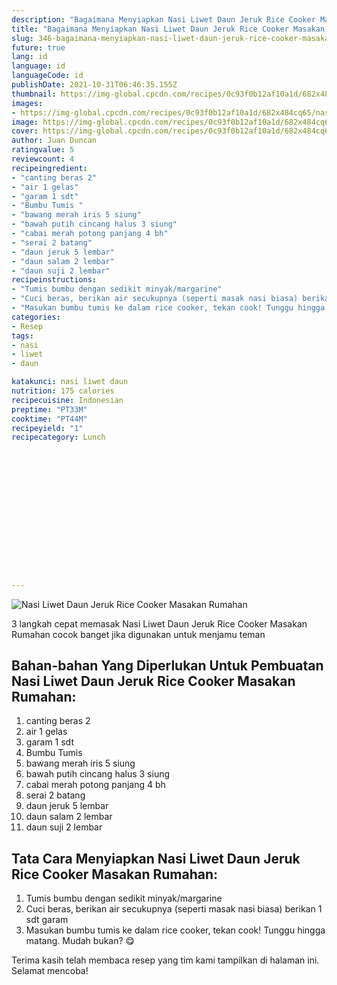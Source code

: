 ```yaml
---
description: "Bagaimana Menyiapkan Nasi Liwet Daun Jeruk Rice Cooker Masakan Rumahan, Lezat"
title: "Bagaimana Menyiapkan Nasi Liwet Daun Jeruk Rice Cooker Masakan Rumahan, Lezat"
slug: 346-bagaimana-menyiapkan-nasi-liwet-daun-jeruk-rice-cooker-masakan-rumahan-lezat
future: true
lang: id
language: id
languageCode: id
publishDate: 2021-10-31T06:46:35.155Z 
thumbnail: https://img-global.cpcdn.com/recipes/0c93f0b12af10a1d/682x484cq65/nasi-liwet-daun-jeruk-rice-cooker-masakan-rumahan-foto-resep-utama.webp
images:
- https://img-global.cpcdn.com/recipes/0c93f0b12af10a1d/682x484cq65/nasi-liwet-daun-jeruk-rice-cooker-masakan-rumahan-foto-resep-utama.webp
image: https://img-global.cpcdn.com/recipes/0c93f0b12af10a1d/682x484cq65/nasi-liwet-daun-jeruk-rice-cooker-masakan-rumahan-foto-resep-utama.webp
cover: https://img-global.cpcdn.com/recipes/0c93f0b12af10a1d/682x484cq65/nasi-liwet-daun-jeruk-rice-cooker-masakan-rumahan-foto-resep-utama.webp
author: Juan Duncan
ratingvalue: 5
reviewcount: 4
recipeingredient:
- "canting beras 2"
- "air 1 gelas"
- "garam 1 sdt"
- "Bumbu Tumis "
- "bawang merah iris 5 siung"
- "bawah putih cincang halus 3 siung"
- "cabai merah potong panjang 4 bh"
- "serai 2 batang"
- "daun jeruk 5 lembar"
- "daun salam 2 lembar"
- "daun suji 2 lembar"
recipeinstructions:
- "Tumis bumbu dengan sedikit minyak/margarine"
- "Cuci beras, berikan air secukupnya (seperti masak nasi biasa) berikan 1 sdt garam"
- "Masukan bumbu tumis ke dalam rice cooker, tekan cook! Tunggu hingga matang. Mudah bukan? 😋"
categories:
- Resep
tags:
- nasi
- liwet
- daun

katakunci: nasi liwet daun 
nutrition: 175 calories
recipecuisine: Indonesian
preptime: "PT33M"
cooktime: "PT44M"
recipeyield: "1"
recipecategory: Lunch


     
    
    
    
    
    
    
    
    
    
    
      
    
---
```



![Nasi Liwet Daun Jeruk Rice Cooker Masakan Rumahan](https://img-global.cpcdn.com/recipes/0c93f0b12af10a1d/682x484cq65/nasi-liwet-daun-jeruk-rice-cooker-masakan-rumahan-foto-resep-utama.webp)

3 langkah cepat memasak  Nasi Liwet Daun Jeruk Rice Cooker Masakan Rumahan cocok banget jika digunakan untuk menjamu teman

<!--inarticleads1-->

## Bahan-bahan Yang Diperlukan Untuk Pembuatan Nasi Liwet Daun Jeruk Rice Cooker Masakan Rumahan:

1. canting beras 2
1. air 1 gelas
1. garam 1 sdt
1. Bumbu Tumis 
1. bawang merah iris 5 siung
1. bawah putih cincang halus 3 siung
1. cabai merah potong panjang 4 bh
1. serai 2 batang
1. daun jeruk 5 lembar
1. daun salam 2 lembar
1. daun suji 2 lembar



<!--inarticleads2-->

## Tata Cara Menyiapkan Nasi Liwet Daun Jeruk Rice Cooker Masakan Rumahan:

1. Tumis bumbu dengan sedikit minyak/margarine
1. Cuci beras, berikan air secukupnya (seperti masak nasi biasa) berikan 1 sdt garam
1. Masukan bumbu tumis ke dalam rice cooker, tekan cook! Tunggu hingga matang. Mudah bukan? 😋




Terima kasih telah membaca resep yang tim kami tampilkan di halaman ini. Selamat mencoba!
